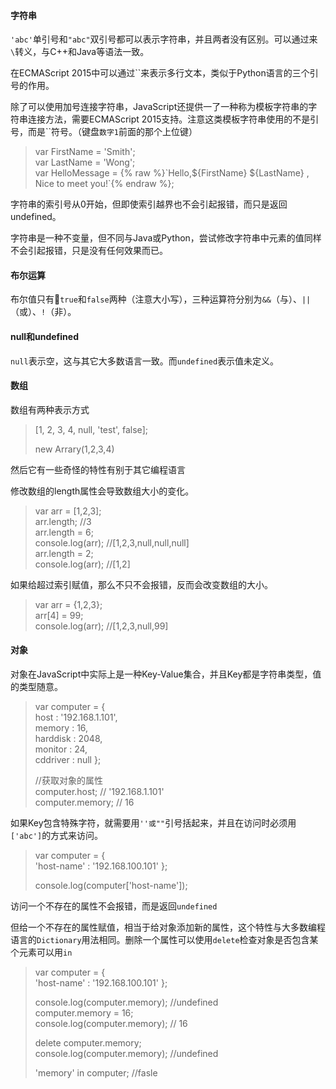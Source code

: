 #### 字符串

`'abc'`单引号和`"abc"`双引号都可以表示字符串，并且两者没有区别。可以通过来`\`转义，与C++和Java等语法一致。

在ECMAScript 2015中可以通过\`\`来表示多行文本，类似于Python语言的三个引号的作用。

除了可以使用加号连接字符串，JavaScript还提供一了一种称为模板字符串的字符串连接方法，需要ECMAScript 2015支持。注意这类模板字符串使用的不是引号，而是\`\`符号。（键盘`数字1`前面的那个上位键）

> var FirstName = 'Smith';  
> var LastName = 'Wong';  
> var HelloMessage = {% raw %}\`Hello,${FirstName} ${LastName} , Nice to meet you!\`{% endraw %};

字符串的索引号从0开始，但即使索引越界也不会引起报错，而只是返回undefined。

字符串是一种不变量，但不同与Java或Python，尝试修改字符串中元素的值同样不会引起报错，只是没有任何效果而已。

#### 布尔运算

布尔值只有`true`和`false`两种（注意大小写），三种运算符分别为`&&`（与）、`||`（或）、`!`（非）。

#### null和undefined

`null`表示空，这与其它大多数语言一致。而`undefined`表示值未定义。

#### 数组

数组有两种表示方式

> \[1, 2, 3, 4, null, 'test', false\];
>
> new Arrary\(1,2,3,4\)

然后它有一些奇怪的特性有别于其它编程语言

修改数组的length属性会导致数组大小的变化。

> var arr = \[1,2,3\];  
> arr.length;    //3  
> arr.length = 6;  
> console.log\(arr\);               //\[1,2,3,null,null,null\]  
> arr.length = 2;  
> console.log\(arr\);              //\[1,2\]

如果给超过索引赋值，那么不只不会报错，反而会改变数组的大小。

> var arr = {1,2,3};  
> arr\[4\] = 99;  
> console.log\(arr\);       //\[1,2,3,null,99\]

#### 对象

对象在JavaScript中实际上是一种Key-Value集合，并且Key都是字符串类型，值的类型随意。

> var computer = {  
>     host : '192.168.1.101',  
>     memory : 16,  
>     harddisk : 2048,  
>     monitor : 24,  
>     cddriver : null };
>
> //获取对象的属性  
> computer.host; // '192.168.1.101'  
> computer.memory; // 16

如果Key包含特殊字符，就需要用`''或""`引号括起来，并且在访问时必须用`['abc']`的方式来访问。

> var computer = {  
>     'host-name' : '192.168.100.101' };
>
> console.log\(computer\['host-name'\]\);

访问一个不存在的属性不会报错，而是返回`undefined`

但给一个不存在的属性赋值，相当于给对象添加新的属性，这个特性与大多数编程语言的`Dictionary`用法相同。删除一个属性可以使用`delete`检查对象是否包含某个元素可以用`in`

> var computer = {  
>     'host-name' : '192.168.100.101' };
>
> console.log\(computer.memory\);     //undefined  
> computer.memory = 16;  
> console.log\(computer.memory\);    // 16
>
> delete computer.memory;  
> console.log\(computer.memory\);     //undefined
>
> 'memory' in computer;                     //fasle



